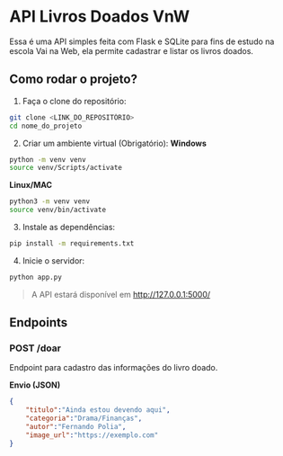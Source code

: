 # API Livros Doados VnW

Essa é uma API simples feita com Flask e SQLite para fins de estudo na escola Vai na Web, ela permite cadastrar e listar os livros doados.

## Como rodar o projeto?

1. Faça o clone do repositório:
```bash
git clone <LINK_DO_REPOSITÓRIO>
cd nome_do_projeto
```

2. Criar um ambiente virtual (Obrigatório):
**Windows**
```bash
python -m venv venv
source venv/Scripts/activate
```
**Linux/MAC**
```bash
python3 -m venv venv
source venv/bin/activate
```

3. Instale as dependências:
```bash
pip install -m requirements.txt
```

4. Inicie o servidor:
```bash
python app.py
```

> A API estará disponível em http://127.0.0.1:5000/

## Endpoints
### POST /doar

Endpoint para cadastro das informações do livro doado.

**Envio (JSON)**
```json
{
    "titulo":"Ainda estou devendo aqui",
    "categoria":"Drama/Finanças",
    "autor":"Fernando Polia",
    "image_url":"https://exemplo.com"
}
```